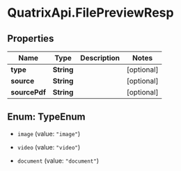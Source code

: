 # QuatrixApi.FilePreviewResp

## Properties
Name | Type | Description | Notes
------------ | ------------- | ------------- | -------------
**type** | **String** |  | [optional] 
**source** | **String** |  | [optional] 
**sourcePdf** | **String** |  | [optional] 


<a name="TypeEnum"></a>
## Enum: TypeEnum


* `image` (value: `"image"`)

* `video` (value: `"video"`)

* `document` (value: `"document"`)




